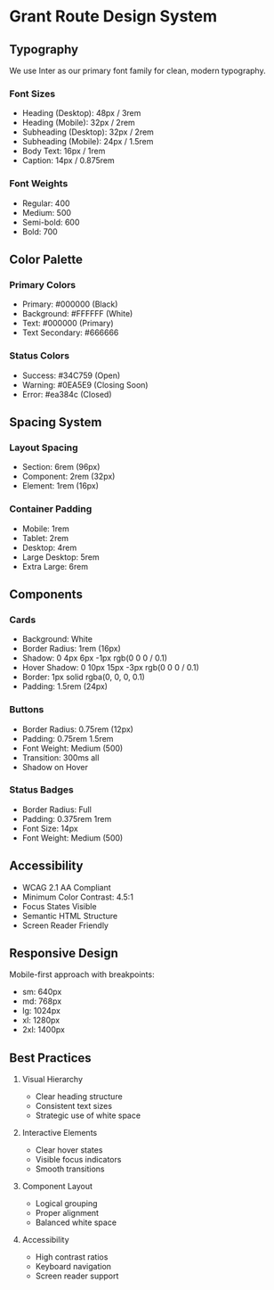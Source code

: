 # Grant Route Design System

## Typography

We use Inter as our primary font family for clean, modern typography.

### Font Sizes
- Heading (Desktop): 48px / 3rem
- Heading (Mobile): 32px / 2rem
- Subheading (Desktop): 32px / 2rem
- Subheading (Mobile): 24px / 1.5rem
- Body Text: 16px / 1rem
- Caption: 14px / 0.875rem

### Font Weights
- Regular: 400
- Medium: 500
- Semi-bold: 600
- Bold: 700

## Color Palette

### Primary Colors
- Primary: #000000 (Black)
- Background: #FFFFFF (White)
- Text: #000000 (Primary)
- Text Secondary: #666666

### Status Colors
- Success: #34C759 (Open)
- Warning: #0EA5E9 (Closing Soon)
- Error: #ea384c (Closed)

## Spacing System

### Layout Spacing
- Section: 6rem (96px)
- Component: 2rem (32px)
- Element: 1rem (16px)

### Container Padding
- Mobile: 1rem
- Tablet: 2rem
- Desktop: 4rem
- Large Desktop: 5rem
- Extra Large: 6rem

## Components

### Cards
- Background: White
- Border Radius: 1rem (16px)
- Shadow: 0 4px 6px -1px rgb(0 0 0 / 0.1)
- Hover Shadow: 0 10px 15px -3px rgb(0 0 0 / 0.1)
- Border: 1px solid rgba(0, 0, 0, 0.1)
- Padding: 1.5rem (24px)

### Buttons
- Border Radius: 0.75rem (12px)
- Padding: 0.75rem 1.5rem
- Font Weight: Medium (500)
- Transition: 300ms all
- Shadow on Hover

### Status Badges
- Border Radius: Full
- Padding: 0.375rem 1rem
- Font Size: 14px
- Font Weight: Medium (500)

## Accessibility

- WCAG 2.1 AA Compliant
- Minimum Color Contrast: 4.5:1
- Focus States Visible
- Semantic HTML Structure
- Screen Reader Friendly

## Responsive Design

Mobile-first approach with breakpoints:
- sm: 640px
- md: 768px
- lg: 1024px
- xl: 1280px
- 2xl: 1400px

## Best Practices

1. Visual Hierarchy
   - Clear heading structure
   - Consistent text sizes
   - Strategic use of white space

2. Interactive Elements
   - Clear hover states
   - Visible focus indicators
   - Smooth transitions

3. Component Layout
   - Logical grouping
   - Proper alignment
   - Balanced white space

4. Accessibility
   - High contrast ratios
   - Keyboard navigation
   - Screen reader support